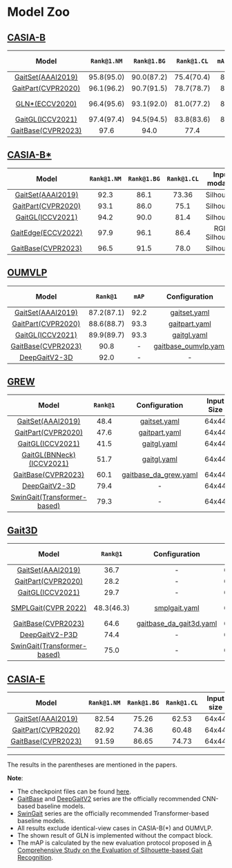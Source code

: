 # Model Zoo

##  [CASIA-B](http://www.cbsr.ia.ac.cn/english/Gait%20Databases.asp)                                                                                          

|                                                                                          Model                                                                                          | `Rank@1.NM` | `Rank@1.BG` | `Rank@1.CL` | `mAP.NM` | `mAP.BG` | `mAP.CL` |                                            Configuration                                             | Input Size |
| :-------------------------------------------------------------------------------------------------------------------------------------------------------------------------------------: | :---------: | :---------: | :---------: | :------: | :------: | :------: | :--------------------------------------------------------------------------------------------------: | :--------: |
|                                                                [GaitSet(AAAI2019)](https://arxiv.org/pdf/1811.06186.pdf)                                                                | 95.8(95.0)  | 90.0(87.2)  | 75.4(70.4)  |   85.9   |   81.4   |   77.0   |                           [gaitset.yaml](../configs/gaitset/gaitset.yaml)                            |   64x44    |
|                                                   [GaitPart(CVPR2020)](https://openaccess.thecvf.com/content_CVPR_2020/papers/Fan_GaitPart_Temporal_Part-Based_Model_for_Gait_Recognition_CVPR_2020_paper.pdf)                                                    | 96.1(96.2)  | 90.7(91.5)  | 78.7(78.7)  |   84.8   |   81.1   |   75.5   |                          [gaitpart.yaml](../configs/gaitpart/gaitpart.yaml)                          |   64x44    |
|                                                        [GLN*(ECCV2020)](http://home.ustc.edu.cn/~saihui/papers/eccv2020_gln.pdf)                                                        | 96.4(95.6)  | 93.1(92.0)  | 81.0(77.2)  |   89.3   |   87.0   |   82.6   | [gln_phase1.yaml](../configs/gln/gln_phase1.yaml), [gln_phase2.yaml](../configs/gln/gln_phase2.yaml) |   128x88   |
| [GaitGL(ICCV2021)](https://openaccess.thecvf.com/content/ICCV2021/papers/Lin_Gait_Recognition_via_Effective_Global-Local_Feature_Representation_and_Local_Temporal_ICCV_2021_paper.pdf) | 97.4(97.4)  | 94.5(94.5)  | 83.8(83.6)  |   86.2   |   84.4   |   79.8   |                             [gaitgl.yaml](../configs/gaitgl/gaitgl.yaml)                             |   64x44    |
|                                                                      [GaitBase(CVPR2023)](https://arxiv.org/abs/2211.06597)                                                                       |    97.6     |    94.0     |    77.4     |    -     |    -     |    -     |                                                 [gaitbase_da_casiab.yaml](../configs/gaitbase/gaitbase_da_casiab.yaml)                                                   |   64x44    |

##  [CASIA-B*](http://www.cbsr.ia.ac.cn/english/Gait%20Databases.asp)

|                                                                                          Model                                                                                          | `Rank@1.NM` | `Rank@1.BG` | `Rank@1.CL` | Input modality  |                          Configuration                           |
| :-------------------------------------------------------------------------------------------------------------------------------------------------------------------------------------: | :---------: | :---------: | :---------: | :-------------: | :--------------------------------------------------------------: |
|                                                                [GaitSet(AAAI2019)](https://arxiv.org/pdf/1811.06186.pdf)                                                                |    92.3     |    86.1     |    73.36    |   Silhouette    |         [gaitset.yaml](../configs/gaitset/gaitset.yaml)          |
|                                                   [GaitPart(CVPR2020)](https://openaccess.thecvf.com/content_CVPR_2020/papers/Fan_GaitPart_Temporal_Part-Based_Model_for_Gait_Recognition_CVPR_2020_paper.pdf)                                                    |    93.1     |    86.0     |    75.1     |   Silhouette    |        [gaitpart.yaml](../configs/gaitpart/gaitpart.yaml)        |
| [GaitGL(ICCV2021)](https://openaccess.thecvf.com/content/ICCV2021/papers/Lin_Gait_Recognition_via_Effective_Global-Local_Feature_Representation_and_Local_Temporal_ICCV_2021_paper.pdf) |    94.2     |    90.0     |    81.4     |   Silhouette    |           [gaitgl.yaml](../configs/gaitgl/gaitgl.yaml)           |
|                                                                 [GaitEdge(ECCV2022)](https://arxiv.org/abs/2203.03972)                                                                  |    97.9     |    96.1     |    86.4     | RGB, Silhouette | [phase2_gaitedge.yaml](../configs/gaitedge/phase2_gaitedge.yaml) |
|                                                                      [GaitBase(CVPR2023)](https://arxiv.org/abs/2211.06597)                                                                       |    96.5     |    91.5     |    78.0     |   Silhouette    |                                -                                 |

## [OUMVLP](http://www.am.sanken.osaka-u.ac.jp/BiometricDB/GaitMVLP.html)
|                                                                                          Model                                                                                          |  `Rank@1`  | `mAP` |                       Configuration                       | Input Size | Inference Time | Model Size |
| :-------------------------------------------------------------------------------------------------------------------------------------------------------------------------------------: | :--------: | :---: | :-------------------------------------------------------: | :--------: | :------------: | :--------: |
|                                                                [GaitSet(AAAI2019)](https://arxiv.org/pdf/1811.06186.pdf)                                                                | 87.2(87.1) | 92.2  |  [gaitset.yaml](../configs/gaitset/gaitset_OUMVLP.yaml)   |   64x44    |     1m26s      |   6.31M    |
|                                                   [GaitPart(CVPR2020)](https://openaccess.thecvf.com/content_CVPR_2020/papers/Fan_GaitPart_Temporal_Part-Based_Model_for_Gait_Recognition_CVPR_2020_paper.pdf)                                                    | 88.6(88.7) | 93.3  | [gaitpart.yaml](../configs/gaitpart/gaitpart_OUMVLP.yaml) |   64x44    |     8m04s      |   3.78M    |
| [GaitGL(ICCV2021)](https://openaccess.thecvf.com/content/ICCV2021/papers/Lin_Gait_Recognition_via_Effective_Global-Local_Feature_Representation_and_Local_Temporal_ICCV_2021_paper.pdf) | 89.9(89.7) | 93.3  |    [gaitgl.yaml](../configs/gaitgl/gaitgl_OUMVLP.yaml)    |   64x44    |     5m23s      |   95.62M   |
|                                                                      [GaitBase(CVPR2023)](https://openaccess.thecvf.com/content/CVPR2023/papers/Fan_OpenGait_Revisiting_Gait_Recognition_Towards_Better_Practicality_CVPR_2023_paper.pdf)                                                                       |    90.8    |   -   |                             [gaitbase_oumvlp.yaml](../configs/gaitbase/gaitbase_oumvlp.yaml)                          | 64x44 |  -  |       -        |     -      |
|                                                                          [DeepGaitV2-3D](https://arxiv.org/pdf/2303.03301.pdf)                                                                           |   92.0   |                            -                           |  -  |   64x44    |       -        |     -      |

## [GREW](https://www.grew-benchmark.org)
|                                                                                              Model                                                                                              | `Rank@1` |                      Configuration                       | Input Size | Inference Time | Model Size |
| :---------------------------------------------------------------------------------------------------------------------------------------------------------------------------------------------: | :------: | :------------------------------------------------------: | :--------: | :------------: | :--------: |
|                                                                    [GaitSet(AAAI2019)](https://arxiv.org/pdf/1811.06186.pdf)                                                                    |   48.4   |   [gaitset.yaml](../configs/gaitset/gaitset_GREW.yaml)   |   64x44    |       -        |     -      |
|                                                       [GaitPart(CVPR2020)](https://openaccess.thecvf.com/content_CVPR_2020/papers/Fan_GaitPart_Temporal_Part-Based_Model_for_Gait_Recognition_CVPR_2020_paper.pdf)                                                        |   47.6   | [gaitpart.yaml](../configs/gaitpart/gaitpart_GREW.yaml)  |   64x44    |       -        |     -      |
|     [GaitGL(ICCV2021)](https://openaccess.thecvf.com/content/ICCV2021/papers/Lin_Gait_Recognition_via_Effective_Global-Local_Feature_Representation_and_Local_Temporal_ICCV_2021_paper.pdf)     |   41.5   |    [gaitgl.yaml](../configs/gaitgl/gaitgl_GREW.yaml)     |   64x44    |       -        |     -      |
| [GaitGL(BNNeck)(ICCV2021)](https://openaccess.thecvf.com/content/ICCV2021/papers/Lin_Gait_Recognition_via_Effective_Global-Local_Feature_Representation_and_Local_Temporal_ICCV_2021_paper.pdf) |   51.7   | [gaitgl.yaml](../configs/gaitgl/gaitgl_GREW_BNNeck.yaml) |   64x44    |       -        |     -      |
|                                                                          [GaitBase(CVPR2023)](https://openaccess.thecvf.com/content/CVPR2023/papers/Fan_OpenGait_Revisiting_Gait_Recognition_Towards_Better_Practicality_CVPR_2023_paper.pdf)                                                                           |   60.1   |                            [gaitbase_da_grew.yaml](../configs/gaitbase/gaitbase_da_grew.yaml)                             |   64x44    |       -        |     -      |
|                                                                          [DeepGaitV2-3D](https://arxiv.org/pdf/2303.03301.pdf)                                                                           |   79.4   |                            -                             |   64x44    |       -        |     -      |
|                                                                          [SwinGait(Transformer-based)](https://arxiv.org/pdf/2303.03301.pdf)                                                                           |   79.3   |                            -                             |   64x44    |       -        |     -      |


## [Gait3D](https://github.com/Gait3D/Gait3D-Benchmark)
|                                                                                          Model                                                                                          | `Rank@1` | Configuration | Input Size | Input modality |
| :-------------------------------------------------------------------------------------------------------------------------------------------------------------------------------------: | :------: | :-----------: | :--------: | :--------:|
|                                                                [GaitSet(AAAI2019)](https://arxiv.org/pdf/1811.06186.pdf)                                                                |   36.7   |       -       |   64x44    | Silhouette |
|                                                   [GaitPart(CVPR2020)](https://openaccess.thecvf.com/content_CVPR_2020/papers/Fan_GaitPart_Temporal_Part-Based_Model_for_Gait_Recognition_CVPR_2020_paper.pdf)                                                    |   28.2   |       -       |   64x44    | Silhouette |
| [GaitGL(ICCV2021)](https://openaccess.thecvf.com/content/ICCV2021/papers/Lin_Gait_Recognition_via_Effective_Global-Local_Feature_Representation_and_Local_Temporal_ICCV_2021_paper.pdf) |   29.7   |       -       |   64x44    | Silhouette |
|                                                                      [SMPLGait(CVPR 2022)](https://gait3d.github.io/)                                                                       |   48.3(46.3)   |       [smplgait.yaml](../configs/smplgait/smplgait.yaml)       |   64x44    | Silhouette + SMPL|
|                                                                      [GaitBase(CVPR2023)](https://openaccess.thecvf.com/content/CVPR2023/papers/Fan_OpenGait_Revisiting_Gait_Recognition_Towards_Better_Practicality_CVPR_2023_paper.pdf)                                                                       |   64.6   |       [gaitbase_da_gait3d.yaml](../configs/gaitbase/gaitbase_da_gait3d.yaml)       |   64x44    | Silhouette |
|                                                                          [DeepGaitV2-P3D](https://arxiv.org/pdf/2303.03301.pdf)                                                                           |   74.4   |                            -                             |   64x44    |       -        |     -      |
|                                                                          [SwinGait(Transformer-based)](https://arxiv.org/pdf/2303.03301.pdf)                                                                           |   75.0   |                            -                             |   64x44    |       -        |     -      |

##  [CASIA-E](https://www.scidb.cn/en/detail?dataSetId=57be0e918db743279baf44a38d013a06)

|                                                                                          Model                                                                                          | `Rank@1.NM` | `Rank@1.BG` | `Rank@1.CL` |       Input size|                    Configuration                           |
| :-------------------------------------------------------------------------------------------------------------------------------------------------------------------------------------: | :---------: | :---------:| :----:  | :-------------: | :--------------------------------------------------------------: |
|    [GaitSet(AAAI2019)](https://arxiv.org/pdf/1811.06186.pdf)                    |    82.54     |    75.26     |    62.53         |                                64x44                                 | [gaitset_casiae.yaml](../configs/gaitset/gaitset_casiae.yaml)
|    [GaitPart(CVPR2020)](https://openaccess.thecvf.com/content_CVPR_2020/papers/Fan_GaitPart_Temporal_Part-Based_Model_for_Gait_Recognition_CVPR_2020_paper.pdf)                   |   82.92     |    74.36     |    60.48         |                                 64x44                                 | [gaitpart_casiae.yaml](../configs/gaitpart/gaitpart_casiae.yaml)
|     [GaitBase(CVPR2023)](https://openaccess.thecvf.com/content/CVPR2023/papers/Fan_OpenGait_Revisiting_Gait_Recognition_Towards_Better_Practicality_CVPR_2023_paper.pdf)                                       |    91.59     |    86.65     |    74.73         |                                64x44                                 | [gaitbase_casiae.yaml](../configs/gaitbase/gaitbase_casiae.yaml)

------------------------------------------

The results in the parentheses are mentioned in the papers. 

**Note**:
- The checkpoint files can be found [here](https://github.com/ShiqiYu/OpenGait/releases).
- [GaitBase](https://openaccess.thecvf.com/content/CVPR2023/papers/Fan_OpenGait_Revisiting_Gait_Recognition_Towards_Better_Practicality_CVPR_2023_paper.pdf) and [DeepGaitV2](https://arxiv.org/pdf/2303.03301.pdf) series are the officially recommended CNN-based baseline models.
- [SwinGait](https://arxiv.org/pdf/2303.03301.pdf) series are the officially recommended Transformer-based baseline models.
- All results exclude identical-view cases in CASIA-B(*) and OUMVLP.
- The shown result of GLN is implemented without the compact block. 
- The mAP is calculated by the new evaluation protocol proposed in [A Comprehensive Study on the Evaluation of Silhouette-based Gait Recognition](https://ieeexplore.ieee.org/document/9928336).
